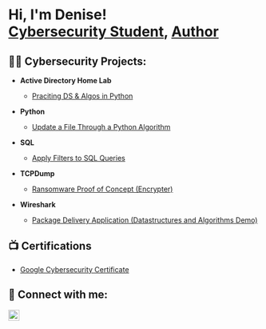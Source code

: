 <h1>Hi, I'm Denise! <br/><a href="https://www.linkedin.com/in/denise-dennis-1a2a65136/">Cybersecurity Student</a>, <a href="https://www.amazon.com/author/denisedennis">Author</a></h1>

<h2>👨‍💻 Cybersecurity Projects:</h2>

- <b>Active Directory Home Lab </b>
  - [Praciting DS & Algos in Python](https://github.com/joshmadakor1/Algorithms-Practice)
- <b> Python</b>
  - [Update a File Through a Python Algorithm](https://github.com/joshmadakor1/4chan-Image-Analysis-Middleware-C964) 
- <b>SQL</b>
  - [Apply Filters to SQL Queries](https://github.com/joshmadakor1/Sentinel-Lab)
 
- <b>TCPDump</b>
  - [Ransomware Proof of Concept (Encrypter)](https://github.com/joshmadakor1/EncrypterPOC)
  
- <b>Wireshark</b>
  - [Package Delivery Application (Datastructures and Algorithms Demo)](https://github.com/joshmadakor1/Package-Delivery-Pathfinding-Algorithm)

<h2>📺 Certifications </h2>

- [Google Cybersecurity Certificate](https://www.youtube.com/watch?v=a83ASGn_V_s)


<h2> 🤳 Connect with me:</h2>
<img align="left" alt="denisedennisr | LinkedIn" width="22px" src="https://cdn.jsdelivr.net/npm/simple-icons@v3/icons/linkedin.svg" />

[linkedin]: https://www.linkedin.com/in/denisedennisr

<!--
**joshmadakor1/joshmadakor1** is a ✨ _special_ ✨ repository because its `README.md` (this file) appears on your GitHub profile.

Here are some ideas to get you started:

- 🔭 I’m currently working on ...
- 🌱 I’m currently learning ...
- 👯 I’m looking to collaborate on ...
- 🤔 I’m looking for help with ...
- 💬 Ask me about ...
- 📫 How to reach me: ...
- 😄 Pronouns: ...
- ⚡ Fun fact: ...
-->
